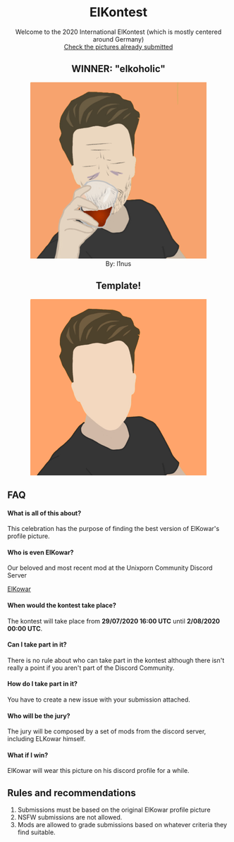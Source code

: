<h1 align="center">ElKontest</h1>
<p align="center" >Welcome to the 2020 International ElKontest
(which is mostly centered around Germany)
<br>
<a href="/SUBMISSIONS.md">Check the pictures already submitted</a>
</p>



<h2 align="center">WINNER: "elkoholic"</h1>
<p align="center">
    <img width="400" src="kontest/elkoholic.png">
    <br>
    <a>By: l1nus</a>
</p>

<h2 align="center">Template!</h1>
<p align="center">
  <img width="400" src="template.png">
</p>

## FAQ
#### What is all of this about?
This celebration has the purpose of finding the best version of ElKowar's profile picture. 

#### Who is even ElKowar?
Our beloved and most recent mod at the Unixporn Community Discord Server

[ElKowar](https://github.com/ElKowar "ElKowar")


#### When would the kontest take place?
The kontest will take place from **29/07/2020 16:00 UTC** until **2/08/2020 00:00 UTC**.

#### Can I take part in it?
There is no rule about who can take part in the kontest although there isn't really a point if you aren't part of the Discord Community.

#### How do I take part in it?
You have to create a new issue with your submission attached. 

#### Who will be the jury?
The jury will be composed by a set of mods from the discord server, including ELKowar himself.

#### What if I win?
ElKowar will wear this picture on his discord profile for a while.


## Rules and recommendations
1. Submissions must be based on the original ElKowar profile picture
2. NSFW submissions are not allowed. 
3. Mods are allowed to grade submissions based on whatever criteria they find suitable.

